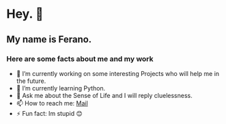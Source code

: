 # Hey. 👀
## My name is Ferano.
### Here are some facts about me and my work

- 🔭 I’m currently working on some interesting Projects who will help me in the future.
- 🌱 I’m currently learning Python.
- 💬 Ask me about the Sense of Life and I will reply cluelessness.
- 📫 How to reach me: [Mail](mailto:feranoPrivat@gmail.com) 
- ⚡ Fun fact: Im stupid 😊
